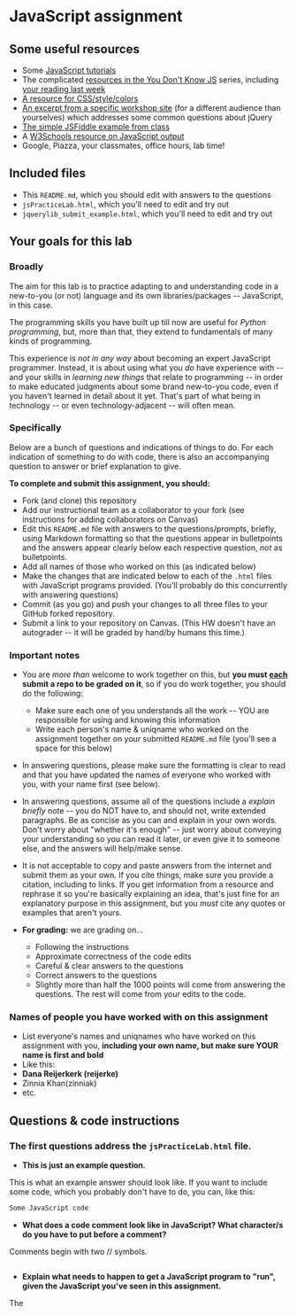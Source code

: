 # JavaScript assignment

## Some useful resources
* Some [JavaScript tutorials](https://www.htmldog.com/guides/javascript/)
* The complicated [resources in the You Don't Know JS](https://github.com/getify/You-Dont-Know-JS) series, including [your reading last week](https://github.com/getify/You-Dont-Know-JS/blob/master/up%20%26%20going/ch2.md)
* [A resource for CSS/style/colors](https://htmlcolorcodes.com/)  
* [An excerpt from a specific workshop site](https://witny-summer-guild-2018.github.io/day_4_exercise_2.html) (for a different audience than yourselves) which addresses some common questions about jQuery
* [The simple JSFiddle example from class](https://jsfiddle.net/2of65j8q/)
* A [W3Schools resource on JavaScript output](https://www.w3schools.com/js/js_output.asp)
* Google, Piazza, your classmates, office hours, lab time!

## Included files
* This `README.md`, which you should edit with answers to the questions
* `jsPracticeLab.html`, which you'll need to edit and try out
* `jquerylib_submit_example.html`, which you'll need to edit and try out

## Your goals for this lab

### Broadly
The aim for this lab is to practice adapting to and understanding code in a new-to-you (or not) language and its own libraries/packages -- JavaScript, in this case.

The programming skills you have built up till now are useful for *Python programming*, but, more than that, they extend to fundamentals of many kinds of programming.

This experience is *not in any way* about becoming an expert JavaScript programmer. Instead, it is about using what you *do* have experience with -- and your skills in *learning new things* that relate to programming -- in order to make educated judgments about some brand new-to-you code, even if you haven't learned in detail about it yet. That's part of what being in technology -- or even technology-adjacent -- will often mean.

### Specifically

Below are a bunch of questions and indications of things to do. For each indication of something to do with code, there is also an accompanying question to answer or brief explanation to give.

**To complete and submit this assignment, you should:**

* Fork (and clone) this repository
* Add our instructional team as a collaborator to your fork (see instructions for adding collaborators on Canvas)
* Edit this `README.md` file with answers to the questions/prompts, briefly, using Markdown formatting so that the questions appear in bulletpoints and the answers appear clearly below each respective question, *not* as bulletpoints.
* Add all names of those who worked on this (as indicated below)
* Make the changes that are indicated below to each of the `.html` files with JavaScript programs provided. (You'll probably do this concurrently with answering questions)
* Commit (as you go) and push your changes to all three files to your GitHub forked repository.
* Submit a link to your repository on Canvas. (This HW doesn't have an autograder -- it will be graded by hand/by humans this time.)

### Important notes
* You are *more than* welcome to work together on this, but **you must <u>each</u> submit a repo to be graded on it**, so if you do work together, you should do the following:
	* Make sure each one of you understands all the work -- YOU are responsible for using and knowing this information
	* Write each person's name & uniqname who worked on the assignment together on your submitted `README.md` file (you'll see a space for this below)

* In answering questions, please make sure the formatting is clear to read and that you have updated the names of everyone who worked with you, with your name first (see below).

* In answering questions, assume all of the questions include a *explain briefly* note -- you do NOT have to, and should not, write extended paragraphs. Be as concise as you can and explain in your own words. Don't worry about "whether it's enough" -- just worry about conveying your understanding so you can read it later, or even give it to someone else, and the answers will help/make sense.

* It is not acceptable to copy and paste answers from the internet and submit them as your own. If you cite things, make sure you provide a citation, including to links. If you get information from a resource and rephrase it so you're basically explaining an idea, that's just fine for an explanatory purpose in this assignment, but you *must* cite any quotes or examples that aren't yours.

* **For grading:** we are grading on...
	* Following the instructions
	* Approximate correctness of the code edits
	* Careful & clear answers to the questions
	* Correct answers to the questions
	* Slightly more than half the 1000 points will come from answering the questions. The rest will come from your edits to the code.

### Names of people you have worked with on this assignment
* List everyone's names and uniqnames who have worked on this assignment with you, **including your own name, but make sure YOUR name is first and bold**
* Like this:
* **Dana Reijerkerk (reijerke)**
* Zinnia Khan(zinniak)
* etc.

## Questions & code instructions

### The first questions address the `jsPracticeLab.html` file.

* **This is just an example question.**

This is what an example answer should look like. If you want to include some code, which you probably don't have to do, you can, like this:

```js
Some JavaScript code
```

* **What does a code comment look like in JavaScript? What character/s do you have to put before a comment?**

Comments begin with two // symbols.

```//
```

* **Explain what needs to happen to get a JavaScript program to "run", given the JavaScript you've seen in this assignment.**

The <script> tag tells the browser you are running javascript code (HTML Dog https://www.htmldog.com/guides/javascript/beginner/makingstuffhappen/). To run the entire program you open it in your browser (I just click on the file and it does so automatically).

* **What functions in JavaScript seem to be similar in function to the `print` function in Python? (There are two.) Why might you use one and not the other? Explain briefly.**

The console.log() and alert() functions display data (this is seen in lines 12-13 of `jsPracticeLab.html`). The alert() function displays a pop-up box with the text inside the function as the message (https://www.w3schools.com/jsref/met_win_alert.asp). Console.log() outputs a message to the console, which may be more useful to debugging the console than a pop-up.   

* **What code would have to comment out to get rid of the pop-up box when you load the page? (Related to the last question.) Do that in the code file, and then, add code so that a text box will appear that contains the current date and time! *HINT:* Look through the rest of the code first...**

Line 12 `alert("hello")` if commented out gets rid of the pop-up. I changed the code to say `alert(new Date());` to get the current date and time to appear.

* **How can you put your own name at the top where it currently says "A name"? Explain very briefly how to do so, and replace `A name` in the web page with your own name.**

I changed line 17 that said `document.querySelector('h1').innerHTML = "A name";`. Instead of `"A name"` I wrote `"Dana"`.

* **What does the word `document` represent in this code? Explain briefly.**

Document represents the webpage and allows me to access the elements on the page (https://www.w3schools.com/js/js_htmldom_document.asp).

* **What is happening in line 12 (
		`document.querySelector('#items').innerHTML = document.getElementsByTagName('li').length`
)? Explain, briefly (<= 2 sentences).**

Look at the elements that have the tag name `<li>` and count how many there are. Assign that number to the span tag that has `id = "items"` in it.

* **What color would the background of this page be <u>if there were no JavaScript in this page</u>?**

White, which is the default color.

* **Why are there a couple of gray boxes on the screen with a different colored border? How could you edit this code to make them a different color? Explain briefly. Then edit the code to make those boxes some shade of blue, of your choosing.**

The gray boxes from code written in the `<style>` tag, which is CSS. I edited background-color in the paragraph (`<p>` tag) using a code for light blue from https://www.w3schools.com/colors/colors_picker.asp.

* **Edit the code so that, if you highlight `McGill University` and copy it, you see the text `O Canada` near the bottom of the page. Briefly explain why you made the edits that you did -- how did you know/figure out what to do?**

I noticed when you copied `Univeristy of Michigan` on the webpage the words `Go Blue!` appear. So I changed the phrase `Go Blue!` in `function copyFunction()` to say `O Canada` and also moved the line `oncopy="copyFunction()"`inside the `<li>` tag for `McGill University`.

* **In the original code, when you click the button that says `Wow`, you see a text box! Wow. Explain briefly in your own words why the following code causes that to happen:**

```js
function handleClick(){
	alert("hello");
}
```
**and**

```js
<button onclick=handleClick() id="wow-button">Wow</button>
```

Line 132 says that when the button with the id `wow-button` is clicked it invokes the function `handleClick`. `handleClick` then displays in a pop-up the word `hello`.


* **Knowing what you learned from the previous question, add code/markup to the `jsPracticeLab.html` file *so that* there is a button with the text `Spring Equinox 2019` on it somewhere on the page, and when that button is clicked, a text box containing the text `March 20, 2019` appears. (There's no function -- that I am aware of -- to automatically get this info, you've got to type it yourself.)**

### The next few questions address the `jquerylib_submit_example.html` file.

* **Check out the file `jquerylib_submit_example.html`. This is an example of code that uses a package called `jQuery` (and this will need you to have an internet connection to run it properly, although the other file does not). Check out resources above for more on jQuery!**

* **When you enter input that isn't valid, you see an error that is red. Why is the error in red? Why is the response for valid inputs blue?**

This is because of the `if...else` statement in lines 20-26 which reference the `<style>` tags in lines 7-13. The element with `class="error"` is styled under the `<style>` tag as `red` and element with `class="good"` is styled as `blue`.

* **What is this line `var regex = /^[a-zA-Z]+$/;` helping with? And if you googled something to figure that out, what did you google, and what, briefly, did you learn? (If you didn't need to google, you can leave that out, but explain briefly what that line is helping the program do, anyway.)**

The line `var regex = /^[a-zA-Z]+$/;` helps improve performance because the literal pattern is only compiled once in the JavaScript code (https://developer.mozilla.org/en-US/docs/Web/JavaScript/Guide/Regular_Expressions).

I googled `/^[a-zA-Z]+$/` and learned that it is a regular expression in JavaScript that is defined by character encoding like in cataloging (e.g. the `/` marks the beginning and end of the expression, if `^` is before or after the `[]` it means something different, etc.). I also learned that the `a-zA-z` is saying make sure the text is the letters A-Z. The capital and lowercase letters ensure the expression catches the variant spelling; in programming a different case is considered a different variable altogether.

* **What's different about the syntax of conditional statements in JavaScript, compared to Python?**

In python there is `elif` but in JavaScript you use `else if` to indicate if the first thing I said wasn't true then do this thing. The formatting is also a little different. The if/else in python is indented on the same line of code and there is a colon after the conditional statement. In python you would construct an if/else statement like this:

```
	if (condition):
		//block of code if true
	else:
		//block of code if false
```

In JavaScript the code uses `{}` to indicate what comes after is the code if true/false and the `else {}` line is not flush with the `if {}` line. In JavaScript the code would look like this:

```
	if (condition) {
		//block of code if true
	} else {
		//block of code if false
	}
```

* **What do you think the `10000` refers to in the code `.fadeOut(10000)`?**

This refers to how quickly the text in the console disappears once the function is executed. The higher the number the quicker it disappears (https://www.w3schools.com/jquery/eff_fadeout.asp).  

* **What do you think is going on with the following code at the beginning of the program? Note that the most important thing to do for answering this question is to be thoughtful and clear, not to be absolutely correct:**


```
js
$(document).ready(function(){
    $("form").submit(function(event){
```

The `$(document).ready()` is a jQuery `event method` that lets you execute the function only after the document (the entire webpage you created) is loaded. In the next line `$("form").submit()` means when I submit a form do this. The function inside `submit()` I think then means then do this thing to my submitted form. I'm not sure what `event` is for. Maybe it's what action should happen? Like this thing I call event should happen when I submit a form. 

* **Add some code to the `jquerylib_submit_example.html` file so that, if the input is valid and is specifically the text `hello`, rather than the visible output being `Nice!` in blue, the visible output should be `Hello to you too!`, also in blue, just like `Nice!` is.**
	* *HINT:* You'll have to make some changes to the conditional statement, and possibly look up some JavaScript conditional syntax. You'll also need to look carefully at what generates visible output right now.
